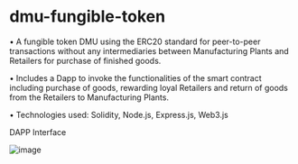 # dmu-fungible-token

• A fungible token DMU using the ERC20 standard for peer-to-peer transactions without any intermediaries between Manufacturing Plants and Retailers for purchase of finished goods.

• Includes a Dapp to invoke the functionalities of the smart contract including purchase of goods, rewarding loyal Retailers and return of goods from the Retailers to Manufacturing Plants.

• Technologies used: Solidity, Node.js, Express.js, Web3.js

DAPP Interface

![image](https://user-images.githubusercontent.com/24755892/153888161-76bf2728-d5a4-4d9c-bde0-305fdd62b956.png)



